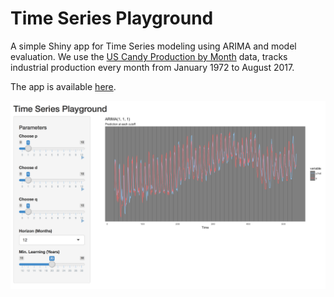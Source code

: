 # Time Series Playground

A simple Shiny app for Time Series modeling using ARIMA and model evaluation.
We use the [US Candy Production by Month](https://www.kaggle.com/rtatman/us-candy-production-by-month) data, tracks industrial production every month from January 1972 to August 2017.

The app is available [here](https://avivnav.shinyapps.io/tsplayground/).

![Alt text](TSPlayground.png?raw=true)